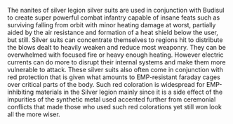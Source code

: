 
The nanites of silver legion silver suits are used in conjunction with Budisul to create super powerful combat infantry capable of insane feats such as surviving falling from orbit with minor heating damage at worst, partially aided by the air resistance and formation of a heat shield below the user, but still.  Silver suits can concentrate themselves to regions hit to distribute the blows dealt to heavily weaken and reduce most weaponry.  They can be overwhelmed with focused fire or heavy enough heating.  However electric currents can do more to disrupt their internal systems and make them more vulnerable to attack.  These silver suits also often come in conjunction with red protection that is given what amounts to EMP-resistant faraday cages over critical parts of the body.  Such red coloration is widespread for EMP-inhibiting materials in the Silver legion mainly since it is a side effect of the impurities of the synthetic metal used accented further from ceremonial conflicts that made those who used such red colorations yet still won look all the more wiser.  
